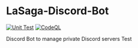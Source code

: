 # LaSaga-Discord-Bot

[![Unit Test](https://github.com/maier-s/LaSaga-Discord-Bot/actions/workflows/unit_test_workflow.yml/badge.svg)](https://github.com/maier-s/LaSaga-Discord-Bot/actions/workflows/unit_test_workflow.yml)
[![CodeQL](https://github.com/maier-s/LaSaga-Discord-Bot/actions/workflows/codeql-analysis.yml/badge.svg)](https://github.com/maier-s/LaSaga-Discord-Bot/actions/workflows/codeql-analysis.yml)

Discord Bot to manage private Discord servers
Test
